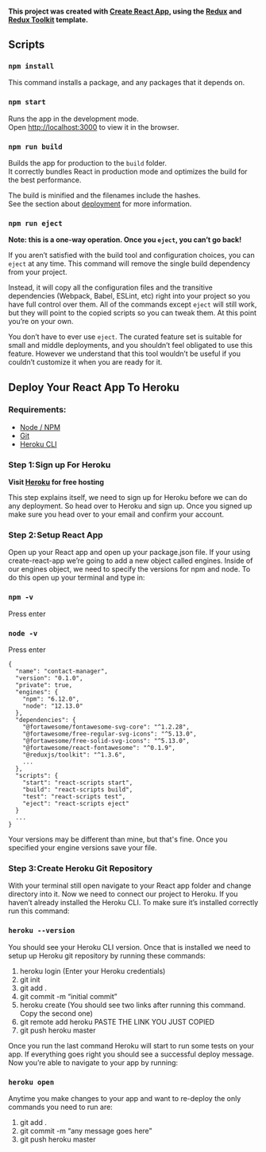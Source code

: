 #### This project was created with [Create React App](https://github.com/facebook/create-react-app), using the [Redux](https://redux.js.org/) and [Redux Toolkit](https://redux-toolkit.js.org/) template.

## Scripts

### `npm install`

This command installs a package, and any packages that it depends on.<br />

### `npm start`

Runs the app in the development mode.<br />
Open [http://localhost:3000](http://localhost:3000) to view it in the browser.

### `npm run build`

Builds the app for production to the `build` folder.<br />
It correctly bundles React in production mode and optimizes the build for the best performance.

The build is minified and the filenames include the hashes.<br />
See the section about [deployment](https://facebook.github.io/create-react-app/docs/deployment) for more information.

### `npm run eject`

**Note: this is a one-way operation. Once you `eject`, you can’t go back!**

If you aren’t satisfied with the build tool and configuration choices, you can `eject` at any time. This command will remove the single build dependency from your project.

Instead, it will copy all the configuration files and the transitive dependencies (Webpack, Babel, ESLint, etc) right into your project so you have full control over them. All of the commands except `eject` will still work, but they will point to the copied scripts so you can tweak them. At this point you’re on your own.

You don’t have to ever use `eject`. The curated feature set is suitable for small and middle deployments, and you shouldn’t feel obligated to use this feature. However we understand that this tool wouldn’t be useful if you couldn’t customize it when you are ready for it.

## Deploy Your React App To Heroku

### Requirements:
* [Node / NPM](https://nodejs.org/)
* [Git](https://git-scm.com/downloads)
* [Heroku CLI](https://devcenter.heroku.com/articles/heroku-cli)


### Step 1: Sign up For Heroku
**Visit [Heroku](https://www.heroku.com/) for free hosting**

This step explains itself, we need to sign up for Heroku before we can do any deployment. So head over to Heroku and sign up. Once you signed up make sure you head over to your email and confirm your account.


### Step 2: Setup React App
Open up your React app and open up your package.json file. If your using create-react-app we’re going to add a new object called engines. Inside of our engines object, we need to specify the versions for npm and node. To do this open up your terminal and type in:

### `npm -v`
Press enter

### `node -v`
Press enter

```
{
  "name": "contact-manager",
  "version": "0.1.0",
  "private": true,
  "engines": {
    "npm": "6.12.0",
    "node": "12.13.0"
  },
  "dependencies": {
    "@fortawesome/fontawesome-svg-core": "^1.2.28",
    "@fortawesome/free-regular-svg-icons": "^5.13.0",
    "@fortawesome/free-solid-svg-icons": "^5.13.0",
    "@fortawesome/react-fontawesome": "^0.1.9",
    "@reduxjs/toolkit": "^1.3.6",
    ...
  },
  "scripts": {
    "start": "react-scripts start",
    "build": "react-scripts build",
    "test": "react-scripts test",
    "eject": "react-scripts eject"
  }
  ...
}
```
Your versions may be different than mine, but that's fine. Once you specified your engine versions save your file.


### Step 3: Create Heroku Git Repository
With your terminal still open navigate to your React app folder and change directory into it. Now we need to connect our project to Heroku. If you haven’t already installed the Heroku CLI. To make sure it’s installed correctly run this command:

### `heroku --version`

You should see your Heroku CLI version. Once that is installed we need to setup up Heroku git repository by running these commands:

1. heroku login (Enter your Heroku credentials)
1. git init
1. git add .
1. git commit -m “initial commit”
1. heroku create (You should see two links after running this command. Copy the second one)
1. git remote add heroku PASTE THE LINK YOU JUST COPIED
1. git push heroku master

Once you run the last command Heroku will start to run some tests on your app. If everything goes right you should see a successful deploy message. Now you’re able to navigate to your app by running:

### `heroku open`

Anytime you make changes to your app and want to re-deploy the only commands you need to run are:

1. git add .
1. git commit -m “any message goes here”
1. git push heroku master
